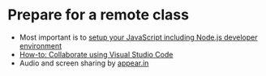 # Prepare for a remote class
* Most important is to [setup your JavaScript including Node.js developer environment](CONTRIBUTING.md#setup-your-developer-environment)
* [How-to: Collaborate using Visual Studio Code](https://docs.microsoft.com/en-us/visualstudio/liveshare/use/vscode)
* Audio and screen sharing by [appear.in](https://appear.in/danactive)

